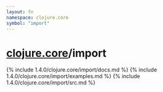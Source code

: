 ```yaml
---
layout: fn
namespace: clojure.core
symbol: "import"
---
```


# [clojure.core](../)/import

{% include 1.4.0/clojure.core/import/docs.md %}
{% include 1.4.0/clojure.core/import/examples.md %}
{% include 1.4.0/clojure.core/import/src.md %}

